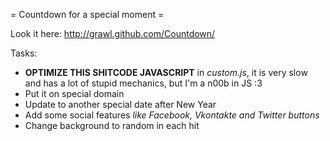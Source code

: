 = Countdown for a special moment =

Look it here: http://grawl.github.com/Countdown/

Tasks:

- **OPTIMIZE THIS SHITCODE JAVASCRIPT** in *custom.js*, it is very slow and has a lot of stupid mechanics, but I'm a n00b in JS :3
- Put it on special domain
- Update to another special date after New Year
- Add some social features *like Facebook, Vkontakte and Twitter buttons*
- Change background to random in each hit